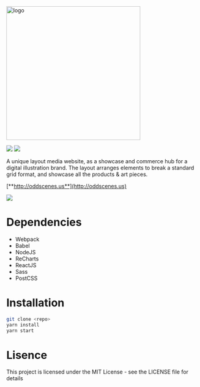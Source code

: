 <img src="http://imgur.com/x7zHnO5.jpg" alt="logo" width="350">

<img src="https://img.shields.io/npm/l/express.svg"> <img src="https://img.shields.io/david/strongloop/express.svg">

A unique layout media website, as a showcase and commerce hub for a digital illustration brand. The layout arranges elements to break a standard grid format, and showcase all the products & art pieces.

[**http://oddscenes.us**](http://oddscenes.us)


<img src="https://goo.gl/3cgWU0">

# Dependencies

* Webpack
* Babel
* NodeJS
* ReCharts
* ReactJS
* Sass
* PostCSS

# Installation

```bash
git clone <repo>
yarn install
yarn start
```

# Lisence

This project is licensed under the MIT License - see the LICENSE file for details
